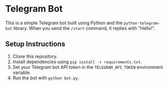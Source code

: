 # Telegram Bot

This is a simple Telegram bot built using Python and the `python-telegram-bot` library. When you send the `/start` command, it replies with "Hello!".

## Setup Instructions

1. Clone this repository.
2. Install dependencies using `pip install -r requirements.txt`.
3. Set your Telegram bot API token in the `TELEGRAM_API_TOKEN` environment variable.
4. Run the bot with `python bot.py`.
